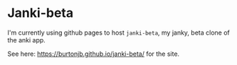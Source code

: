 # Janki-beta

I'm currently using github pages to host `janki-beta`, my janky, beta clone of the anki app.

See here: https://burtonjb.github.io/janki-beta/ for the site.


